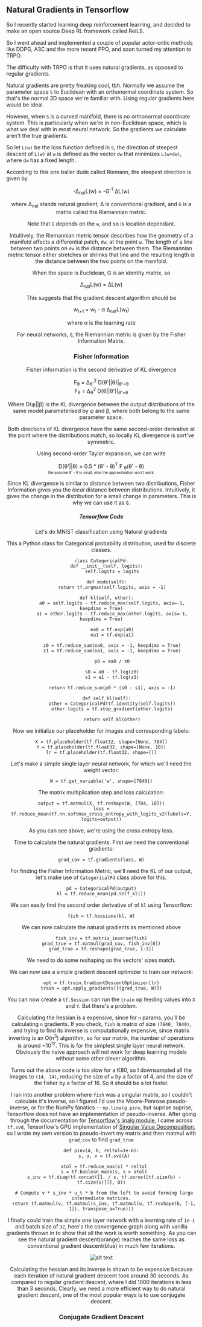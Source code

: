 ## Natural Gradients in Tensorflow

So I recently started learning deep reinforcement learning, and decided to make an open source Deep RL framework called ReiLS.

So I went ahead and implemented a couple of popular actor-critic methods like DDPG, A3C and the more recent PPO, and soon turned my attention to TRPO.

The difficulty with TRPO is that it uses natural gradients, as opposed to regular gradients.

Natural gradients are pretty freaking cool, tbh.
Normally we assume the parameter space `S` to Euclidean with an orthonormal coordinate system. So that's the normal 3D space we're familiar with. Using regular gradients here would be ideal.

However, when `S` is a curved manifold, there is no orthonormal coordinate system. This is particularly when we're in non-Euclidean space, which is what we deal with in most neural network. So the gradients we calculate aren't the true gradients.

So let `L(w)` be the loss function defined in `S`, the direction of steepest descent of `L(w)` at `w` is defined as the vector `dw` that minimizes `L(w+dw)`, where `dw` has a fixed length.

According to this one baller dude called Riemann, the steepest direction is given by

<center> -&#916;<sub>nat</sub>L(w) = -G<sup>-1</sup> &#916;L(w)


where &#916;<sub>nat</sub> stands natural gradient, &#916; is conventional gradient, and `G` is a matrix called the Riemannian metric.

Note that `G` depends on the `w`, and so is location dependant.

Intuitively, the Riemannian metric tensor describes how the geometry of a manifold affects a differential patch, `dw`, at the point `w`. The length of a line between two points on `dw` is the distance between them. The Riemannian metric tensor either stretches or shrinks that line and the resulting length is the distance between the two points on the manifold.

When the space is Euclidean, G is an identity matrix, so

<center> &#916;<sub>nat</sub>L(w) = &#916;L(w)

This suggests that the gradient descent algorithm should be

<center> w<sub>t+1</sub> = w<sub>t</sub> - &alpha; &#916;<sub>nat</sub>L(w<sub>t</sub>)

where &alpha; is the learning rate

For neural networks, `G`, the Riemannian metric is given by the Fisher Information Matrix.

### Fisher Information

Fisher information is the second derivative of KL divergence

<center>
F<sub>&theta;</sub> = &#916;<sub>&theta;'</sub><sup>2</sup> D(&theta;'||&theta;)|<sub>&theta;'=&theta;</sup>
</center>



<center>
F<sub>&theta;</sub> = &#916;<sub>&theta;</sub><sup>2</sup> D(&theta;||&theta;')|<sub>&theta;'=&theta;</sup>
</center>

Where D(&phi;||&beta;) is the KL divergence between the output distributions of the same model parameterised by &phi; and &beta;, where both belong to the same parameter space.

Both directions of KL divergence have the same  second-order derivative at the point where the distributions match, so locally KL divergence is sort've symmetric.

Using second-order Taylor expansion, we can write

<center>
D(&theta;'||&theta;) = 0.5 * (&theta;' - &theta;)<sup>T</sup> F <sub>&theta;</sub>(&theta;' - &theta;)
</center>
<sub><sub>We assume &theta;' - &theta; is small, else the approximation won't work.</sub></sub>

Since KL divergence is similar to distance between two distributions, Fisher Information gives you the *local* distance between distributions. Intuitively, it gives the change in the distribution for a small change in parameters. This is why we can use it as `G`.

##### Tensorflow Code

Let's do MNIST classification using Natural gradients

This a Python class for Categorical probability distribution, used for discrete classes.

    class CategoricalPd:
        def __init__(self, logits):
            self.logits = logits

        def mode(self):
            return tf.argmax(self.logits, axis = -1)

        def kl(self, other):
            a0 = self.logits - tf.reduce_max(self.logits, axis=-1, keepdims = True)
            a1 = other.logits - tf.reduce_max(other.logits, axis=-1, keepdims = True)

            ea0 = tf.exp(a0)
            ea1 = tf.exp(a1)

            z0 = tf.reduce_sum(ea0, axis = -1, keepdims = True)
            z1 = tf.reduce_sum(ea1, axis = -1, keepdims = True)

            p0 = ea0 / z0

            s0 = a0 - tf.log(z0)
            s1 = a1 - tf.log(z1)

            return tf.reduce_sum(p0 * (s0 - s1), axis = -1)

        def self_kl(self):
            other = CategoricalPd(tf.identity(self.logits))
            other.logits = tf.stop_gradient(other.logits)

            return self.kl(other)

Now we initialize our placeholder for images and corresponding labels:

    X = tf.placeholder(tf.float32, shape=[None, 784])
    Y = tf.placeholder(tf.float32, shape=[None, 10])
	lr = tf.placeholder(tf.float32, shape=())

Let's make a simple single layer neural network, for which we'll need the weight vector:

    W = tf.get_variable('w', shape=[7840])

The matrix multiplication step and loss calculation:

    output = tf.matmul(X, tf.reshape(W, [784, 10]))
    loss = tf.reduce_mean(tf.nn.softmax_cross_entropy_with_logits_v2(labels=Y, logits=output))

As you can see above, we're using the cross entropy loss.

Time to calculate the natural gradients. First we need the conventional gradients:

    grad_cov = tf.gradients(loss, W)

For finding the Fisher Information Metric, we'll need the KL of our output, let's make use of `CategoricalPd` class above for this.

    pd = CategoricalPd(output)
    kl = tf.reduce_mean(pd.self_kl())

We can easily find the second order derivative of of `kl` using Tensorflow:

    fish = tf.hessians(kl, W)

We can now calculate the natural gradients as mentioned above

    fish_inv = tf.matrix_inverse(fish)
    grad_true = tf.matmul(grad_cov, fish_inv[0])
    grad_true = tf.reshape(grad_true, [-1])

We need to do some reshaping so the vectors' sizes match.

We can now use a simple gradient descent optimizer to train our network:

    opt = tf.train.GradientDescentOptimizer(lr)
    train = opt.apply_gradients([(grad_true, W)])

You can now create a `tf.Session` can run the `train` op feeding values into `X` and `Y`. But there's a problem.

Calculating the hessian is a expensive, since for `n` params, you'll be calculating `n` gradients. If you check, `fish` is matrix of size `(7840, 7840)`, and trying to find its inverse is computationally expensive, since matrix inverting is an O(n<sup>3</sup>) algorithm, so for our matrix, the number of operations is around ~10<sup>12</sup>. This is for the simplest single layer neural network. Obviously the naive approach will not work for deep learning models without some other clever algorithm.

Turns out the above code is too slow for a K80, so I downsampled all the images to `(14, 14)`, reducing the size of `w` by a factor of 4, and the size of the fisher by a factor of 16. So it should be a lot faster.

I ran into another problem where `fish` was a singular matrix, so I couldn't calculate it's inverse, so I figured I'd use the Moore-Penrose pseudo-inverse, or for the NumPy fanatics -- `np.linalg.pinv`, but suprise suprise, Tensorflow does not have an implementation of pseudo-inverse. After going through the documentation for [Tensorflow's linalg module](https://www.tensorflow.org/api_docs/python/tf/linalg), I came across `tf.svd`, Tensorflow's GPU implementation of [Singular Value Decomposition](https://www.cs.cmu.edu/~venkatg/teaching/CStheory-infoage/book-chapter-4.pdf), so I wrote my own version to pseudo-invert my matrix and then matmul with `grad_cov` to find `grad_true`

	def pinv(A, b, reltol=1e-6):
	  s, u, v = tf.svd(A)
	
	  atol = tf.reduce_max(s) * reltol
	  s = tf.boolean_mask(s, s > atol)
	  s_inv = tf.diag(tf.concat([1. / s, tf.zeros([tf.size(b) - tf.size(s)])], 0))
	
	  # Compute v * s_inv * u_t * b from the left to avoid forming large intermediate matrices.
	  return tf.matmul(v, tf.matmul(s_inv, tf.matmul(u, tf.reshape(b, [-1, 1]), transpose_a=True)))

I finally could train the simple one layer network with a learning rate of `1e-1` and batch size of `32`, here's the convergence graph along with vanilla gradients thrown in to show that all the work is worth something. As you can see the natural gradient descent(orange) reaches the same loss as conventional gradient descent(blue) in much few iterations.

![alt text][naive-plot]

Calculating the hessian and its inverse is shown to be expensive because each iteration of natural gradient descent took around 30 seconds. As compared to regular gradient descent, where I did 1000 iterations in less than 3 seconds. Clearly, we need a more efficient way to do natural gradient descent, one of the most popular ways is to use conjugate descent.

### Conjugate Gradient Descent

[naive-plot]: https://github.com/Squadrick/natural-gradients/blob/master/results/naive-results.png "Naive descent comparision"
